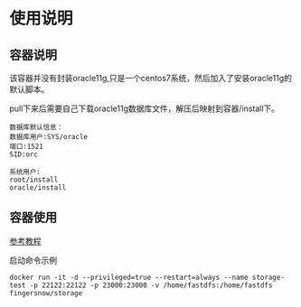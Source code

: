 # 使用说明

## 容器说明

该容器并没有封装oracle11g,只是一个centos7系统，然后加入了安装oracle11g的默认脚本。

pull下来后需要自己下载oracle11g数据库文件，解压后映射到容器/install下。

``` text
数据库默认信息：
数据库用户:SYS/oracle
端口:1521
SID:orc

系统用户:
root/install
oracle/install
```

## 容器使用

[参考教程](http://fingersnow.cn/2018-01-27/docker%E8%87%AA%E5%8A%A8%E7%BC%96%E8%AF%91oracle11g/)

启动命令示例

``` shell
docker run -it -d --privileged=true --restart=always --name storage-test -p 22122:22122 -p 23000:23000 -v /home/fastdfs:/home/fastdfs fingersnow/storage
```
